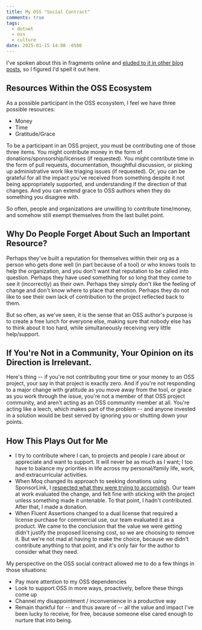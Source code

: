 ```yaml
---
title: My OSS "Social Contract"
comments: true
tags:
  - dotnet
  - oss
  - culture
date: 2025-01-15 14:08 -0500
---
```

I've spoken about this in fragments online and [eluded to it in other blog posts](https://seankilleen.com/2023/08/on-moq-and-our-part-in-the-oss-sustainability-social-contract/), so I figured I'd spell it out here.

## Resources Within the OSS Ecosystem

As a possible participant in the OSS ecosystem, I feel we have three possible resources:

* Money
* Time
* Gratitude/Grace

To be a participant in an OSS project, you must be contributing one of those three items. You might contribute money in the form of donations/sponsorship/licenses (if requested). You might contribute time in the form of pull requests, documentation, thoughtful discussion, or picking up administrative work like triaging issues (if requested). Or, you can be grateful for all the impact you've received from something despite it not being appropriately supported, and understanding if the direction of that changes. And you can extend grace to OSS authors when they do something you disagree with.

So often, people and organizations are unwilling to contribute time/money, and somehow still exempt themselves from the last bullet point.

## Why Do People Forget About Such an Important Resource?

Perhaps they've built a reputation for themselves within their org as a person who gets done well (in part because of a tool) or who knows tools to help the organization, and you don't want that reputation to be called into question. Perhaps they have used something for so long that they come to see it (incorrectly) as their own. Perhaps they simply don't like the feeling of change and don't know where to place that emotion. Perhaps they do not like to see their own lack of contribution to the project reflected back to them.

But so often, as we've seen, it is the sense that an OSS author's purpose is to create a free lunch for everyone else, making sure that nobody else has to think about it too hard, while simultaneously receiving very little help/support.

## If You're Not in a Community, Your Opinion on its Direction is Irrelevant.

Here's thing -- if you're not contributing your time or your money to an OSS project, your say in that project is exactly zero. And if you're not responding to a major change with gratitude as you move away from the tool, or grace as you work through the issue, you're not a member of that OSS project community, and aren't acting as an OSS community member at all. You're acting like a leech, which makes part of the problem -- and anyone invested in a solution would be best served by ignoring you or shutting down your points.

## How This Plays Out for Me

* I try to contribute where I can, to projects and people I care about or appreciate and want to support. It will never be as much as I want; I too have to balance my priorities in life across my personal/family life, work, and extracurricular activities.
* When Moq changed its approach to seeking donations using SponsorLink, I [respected what they were trying to accomplish](https://seankilleen.com/2023/08/on-moq-and-our-part-in-the-oss-sustainability-social-contract/). Our team at work evaluated the change, and felt fine with sticking with the project unless something made it untenable. To that point, I hadn't contributed. After that, I made a donation.
* When Fluent Assertions changed to a dual license that required a license purchase for commercial use, our team evaluated it as a product. We came to the conclusion that the value we were getting didn't justify the proposed licensing cost, so we are choosing to remove it. But we're not mad at having to make the choice, because we didn't contribute anything to that point, and it's only fair for the author to consider what they need.

My perspective on the OSS social contract allowed me to do a few things in those situations:

* Pay more attention to my OSS dependencies
* Look to support OSS in more ways, proactively, before these things come up
* Channel my disappointment / inconvenience in a productive way
* Remain thankful for -- and thus aware of -- all the value and impact I've been lucky to receive, for free, because someone else cared enough to nurture that into being.
